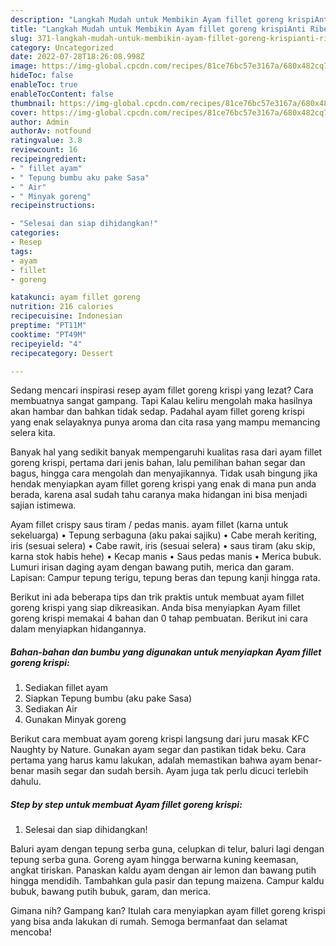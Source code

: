 ```yaml
---
description: "Langkah Mudah untuk Membikin Ayam fillet goreng krispiAnti Ribet, Lezat Sekali"
title: "Langkah Mudah untuk Membikin Ayam fillet goreng krispiAnti Ribet, Lezat Sekali"
slug: 371-langkah-mudah-untuk-membikin-ayam-fillet-goreng-krispianti-ribet-lezat-sekali
category: Uncategorized
date: 2022-07-28T18:26:08.998Z
image: https://img-global.cpcdn.com/recipes/81ce76bc57e3167a/680x482cq70/ayam-fillet-goreng-krispi-foto-resep-utama.jpg
hideToc: false
enableToc: true
enableTocContent: false
thumbnail: https://img-global.cpcdn.com/recipes/81ce76bc57e3167a/680x482cq70/ayam-fillet-goreng-krispi-foto-resep-utama.jpg
cover: https://img-global.cpcdn.com/recipes/81ce76bc57e3167a/680x482cq70/ayam-fillet-goreng-krispi-foto-resep-utama.jpg
author: Admin
authorAv: notfound
ratingvalue: 3.8
reviewcount: 16
recipeingredient:
- " fillet ayam"
- " Tepung bumbu aku pake Sasa"
- " Air"
- " Minyak goreng"
recipeinstructions:

- "Selesai dan siap dihidangkan!"
categories:
- Resep
tags:
- ayam
- fillet
- goreng

katakunci: ayam fillet goreng 
nutrition: 216 calories
recipecuisine: Indonesian
preptime: "PT11M"
cooktime: "PT49M"
recipeyield: "4"
recipecategory: Dessert

---
```



Sedang mencari inspirasi resep ayam fillet goreng krispi yang lezat? Cara membuatnya sangat gampang. Tapi Kalau keliru mengolah maka hasilnya akan hambar dan bahkan tidak sedap. Padahal ayam fillet goreng krispi yang enak selayaknya punya aroma dan cita rasa yang mampu memancing selera kita.


Banyak hal yang sedikit banyak mempengaruhi kualitas rasa dari ayam fillet goreng krispi, pertama dari jenis bahan, lalu pemilihan bahan segar dan bagus, hingga cara mengolah dan menyajikannya. Tidak usah bingung jika hendak menyiapkan ayam fillet goreng krispi yang enak di mana pun anda berada, karena asal sudah tahu caranya maka hidangan ini bisa menjadi sajian istimewa.

Ayam fillet crispy saus tiram / pedas manis. ayam fillet (karna untuk sekeluarga) • Tepung serbaguna (aku pakai sajiku) • Cabe merah keriting, iris (sesuai selera) • Cabe rawit, iris (sesuai selera) • saus tiram (aku skip, karna stok habis hehe) • Kecap manis • Saus pedas manis • Merica bubuk. Lumuri irisan daging ayam dengan bawang putih, merica dan garam. Lapisan: Campur tepung terigu, tepung beras dan tepung kanji hingga rata.


Berikut ini ada beberapa tips dan trik praktis untuk membuat ayam fillet goreng krispi yang siap dikreasikan. Anda bisa menyiapkan Ayam fillet goreng krispi memakai 4 bahan dan 0 tahap pembuatan. Berikut ini cara dalam menyiapkan hidangannya.

<!--inarticleads1-->

##### Bahan-bahan dan bumbu yang digunakan untuk menyiapkan Ayam fillet goreng krispi:

1. Sediakan  fillet ayam
1. Siapkan  Tepung bumbu (aku pake Sasa)
1. Sediakan  Air
1. Gunakan  Minyak goreng


Berikut cara membuat ayam goreng krispi langsung dari juru masak KFC Naughty by Nature. Gunakan ayam segar dan pastikan tidak beku. Cara pertama yang harus kamu lakukan, adalah memastikan bahwa ayam benar-benar masih segar dan sudah bersih. Ayam juga tak perlu dicuci terlebih dahulu. 

<!--inarticleads2-->

##### Step by step untuk membuat Ayam fillet goreng krispi:


1. Selesai dan siap dihidangkan!

Baluri ayam dengan tepung serba guna, celupkan di telur, baluri lagi dengan tepung serba guna. Goreng ayam hingga berwarna kuning keemasan, angkat tiriskan. Panaskan kaldu ayam dengan air lemon dan bawang putih hingga mendidih. Tambahkan gula pasir dan tepung maizena. Campur kaldu bubuk, bawang putih bubuk, garam, dan merica. 

Gimana nih? Gampang kan? Itulah cara menyiapkan ayam fillet goreng krispi yang bisa anda lakukan di rumah. Semoga bermanfaat dan selamat mencoba!
